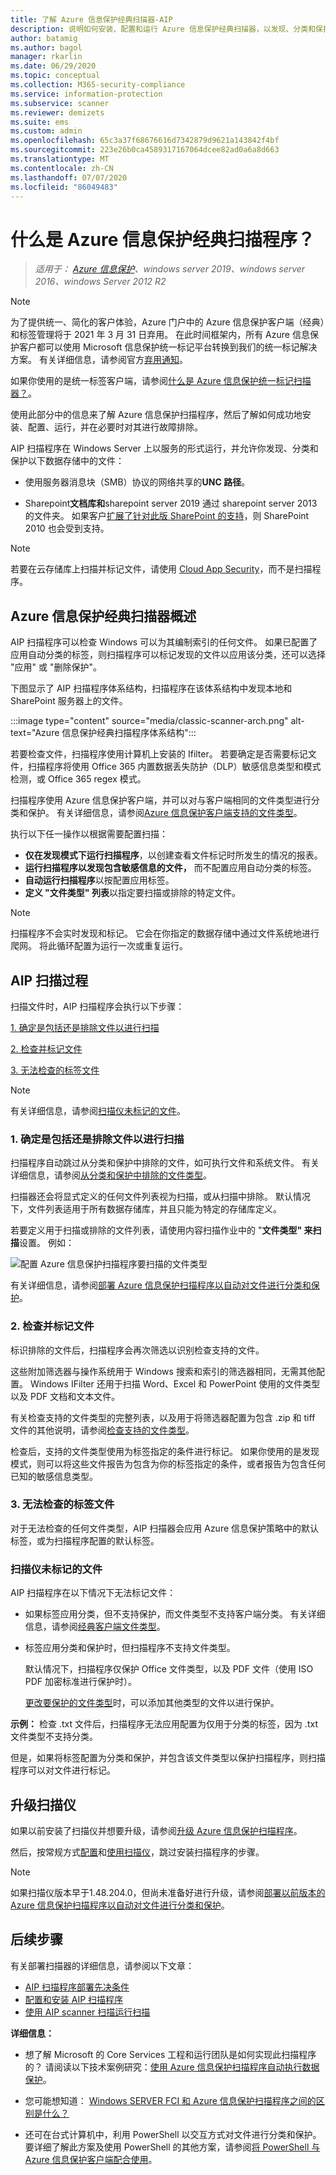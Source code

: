 ```yaml
---
title: 了解 Azure 信息保护经典扫描器-AIP
description: 说明如何安装、配置和运行 Azure 信息保护经典扫描器，以发现、分类和保护数据存储中的文件。
author: batamig
ms.author: bagol
manager: rkarlin
ms.date: 06/29/2020
ms.topic: conceptual
ms.collection: M365-security-compliance
ms.service: information-protection
ms.subservice: scanner
ms.reviewer: demizets
ms.suite: ems
ms.custom: admin
ms.openlocfilehash: 65c3a37f68676616d7342879d9621a143842f4bf
ms.sourcegitcommit: 223e26b0ca4589317167064dcee82ad0a6a8d663
ms.translationtype: MT
ms.contentlocale: zh-CN
ms.lasthandoff: 07/07/2020
ms.locfileid: "86049483"
---
```

# <a name="what-is-the-azure-information-protection-classic-scanner"></a>什么是 Azure 信息保护经典扫描程序？

>*适用于： [Azure 信息保护](https://azure.microsoft.com/pricing/details/information-protection)、windows server 2019、windows server 2016、windows Server 2012 R2*

>[!NOTE]
> 为了提供统一、简化的客户体验，Azure 门户中的 Azure 信息保护客户端（经典）和标签管理将于 2021 年 3 月 31 日弃用。 在此时间框架内，所有 Azure 信息保护客户都可以使用 Microsoft 信息保护统一标记平台转换到我们的统一标记解决方案。 有关详细信息，请参阅官方[弃用通知](https://aka.ms/aipclassicsunset)。
>
> 如果你使用的是统一标签客户端，请参阅[什么是 Azure 信息保护统一标记扫描器？](deploy-aip-scanner.md)。

使用此部分中的信息来了解 Azure 信息保护扫描程序，然后了解如何成功地安装、配置、运行，并在必要时对其进行故障排除。

AIP 扫描程序在 Windows Server 上以服务的形式运行，并允许你发现、分类和保护以下数据存储中的文件：

- 使用服务器消息块（SMB）协议的网络共享的**UNC 路径**。

- Sharepoint**文档库和**sharepoint server 2019 通过 sharepoint server 2013 的文件夹。 如果客户[扩展了针对此版 SharePoint 的支持](https://support.microsoft.com/lifecycle/search?alpha=SharePoint%20Server%202010)，则 SharePoint 2010 也会受到支持。

> [!NOTE]
> 若要在云存储库上扫描并标记文件，请使用 [Cloud App Security](https://docs.microsoft.com/cloud-app-security/)，而不是扫描程序。
>
## <a name="azure-information-protection-classic-scanner-overview"></a>Azure 信息保护经典扫描器概述

AIP 扫描程序可以检查 Windows 可以为其编制索引的任何文件。 如果已配置了应用自动分类的标签，则扫描程序可以标记发现的文件以应用该分类，还可以选择 "应用" 或 "删除保护"。

下图显示了 AIP 扫描程序体系结构，扫描程序在该体系结构中发现本地和 SharePoint 服务器上的文件。

:::image type="content" source="media/classic-scanner-arch.png" alt-text="Azure 信息保护经典扫描程序体系结构":::

若要检查文件，扫描程序使用计算机上安装的 Ifilter。 若要确定是否需要标记文件，扫描程序将使用 Office 365 内置数据丢失防护（DLP）敏感信息类型和模式检测，或 Office 365 regex 模式。

扫描程序使用 Azure 信息保护客户端，并可以对与客户端相同的文件类型进行分类和保护。 有关详细信息，请参阅[Azure 信息保护客户端支持的文件类型](./rms-client/client-admin-guide-file-types.md)。

执行以下任一操作以根据需要配置扫描：

- **仅在发现模式下运行扫描程序**，以创建查看文件标记时所发生的情况的报表。
- **运行扫描程序以发现包含敏感信息的文件，** 而不配置应用自动分类的标签。
- **自动运行扫描程序**以按配置应用标签。
- **定义 "文件类型" 列表**以指定要扫描或排除的特定文件。

> [!NOTE]
> 扫描程序不会实时发现和标记。 它会在你指定的数据存储中通过文件系统地进行爬网。 将此循环配置为运行一次或重复运行。

## <a name="aip-scanning-process"></a>AIP 扫描过程

扫描文件时，AIP 扫描程序会执行以下步骤：

[1. 确定是包括还是排除文件以进行扫描](#1-determine-whether-files-are-included-or-excluded-for-scanning)

[2. 检查并标记文件](#2-inspect-and-label-files)

[3. 无法检查的标签文件](#3-label-files-that-cant-be-inspected)

> [!NOTE]
> 有关详细信息，请参阅[扫描仪未标记的文件](#files-not-labeled-by-the-scanner)。

### <a name="1-determine-whether-files-are-included-or-excluded-for-scanning"></a>1. 确定是包括还是排除文件以进行扫描

扫描程序自动跳过从分类和保护中排除的文件，如可执行文件和系统文件。 有关详细信息，请参阅[从分类和保护中排除的文件类型](./rms-client/client-admin-guide-file-types.md#file-types-that-are-excluded-from-classification-and-protection)。

扫描器还会将显式定义的任何文件列表视为扫描，或从扫描中排除。 默认情况下，文件列表适用于所有数据存储库，并且只能为特定的存储库定义。

若要定义用于扫描或排除的文件列表，请使用内容扫描作业中的 "**文件类型" 来扫描**设置。 例如：

![配置 Azure 信息保护扫描程序要扫描的文件类型](./media/scanner-file-types.png)

有关详细信息，请参阅[部署 Azure 信息保护扫描程序以自动对文件进行分类和保护](deploy-aip-scanner-configure-install.md)。

### <a name="2-inspect-and-label-files"></a>2. 检查并标记文件

标识排除的文件后，扫描程序会再次筛选以识别检查支持的文件。

这些附加筛选器与操作系统用于 Windows 搜索和索引的筛选器相同，无需其他配置。 Windows IFilter 还用于扫描 Word、Excel 和 PowerPoint 使用的文件类型以及 PDF 文档和文本文件。

有关检查支持的文件类型的完整列表，以及用于将筛选器配置为包含 .zip 和 tiff 文件的其他说明，请参阅[检查支持的文件类型](./rms-client/client-admin-guide-file-types.md#file-types-supported-for-inspection)。

检查后，支持的文件类型使用为标签指定的条件进行标记。 如果你使用的是发现模式，则可以将这些文件报告为包含为你的标签指定的条件，或者报告为包含任何已知的敏感信息类型。

### <a name="3-label-files-that-cant-be-inspected"></a>3. 无法检查的标签文件

对于无法检查的任何文件类型，AIP 扫描器会应用 Azure 信息保护策略中的默认标签，或为扫描程序配置的默认标签。

### <a name="files-not-labeled-by-the-scanner"></a>扫描仪未标记的文件

AIP 扫描程序在以下情况下无法标记文件：

- 如果标签应用分类，但不支持保护，而文件类型不支持客户端分类。 有关详细信息，请参阅[经典客户端文件类型](./rms-client/client-admin-guide-file-types.md#file-types-supported-for-classification-only)。

- 标签应用分类和保护时，但扫描程序不支持文件类型。
  
    默认情况下，扫描程序仅保护 Office 文件类型，以及 PDF 文件（使用 ISO PDF 加密标准进行保护时）。

    [更改要保护的文件类型](deploy-aip-scanner-configure-install.md#change-which-file-types-to-protect)时，可以添加其他类型的文件以进行保护。

**示例：** 检查 .txt 文件后，扫描程序无法应用配置为仅用于分类的标签，因为 .txt 文件类型不支持分类。

但是，如果将标签配置为分类和保护，并包含该文件类型以保护扫描程序，则扫描程序可以对文件进行标记。

## <a name="upgrading-your-scanner"></a>升级扫描仪

如果以前安装了扫描仪并想要升级，请参阅[升级 Azure 信息保护扫描程序](./rms-client/client-admin-guide.md#upgrading-the-azure-information-protection-scanner)。

然后，按常规方式[配置](deploy-aip-scanner-configure-install.md)和[使用扫描仪](deploy-aip-scanner-manage.md)，跳过安装扫描程序的步骤。

>[!NOTE]
> 如果扫描仪版本早于1.48.204.0，但尚未准备好进行升级，请参阅[部署以前版本的 Azure 信息保护扫描程序以自动对文件进行分类和保护](deploy-aip-scanner-previousversions.md)。

## <a name="next-steps"></a>后续步骤

有关部署扫描器的详细信息，请参阅以下文章：

- [AIP 扫描程序部署先决条件](deploy-aip-scanner-prereqs.md)
- [配置和安装 AIP 扫描程序](deploy-aip-scanner-configure-install.md)
- [使用 AIP scanner 扫描运行扫描](deploy-aip-scanner-manage.md)

**详细信息：**

- 想了解 Microsoft 的 Core Services 工程和运行团队是如何实现此扫描程序的？  请阅读以下技术案例研究：[使用 Azure 信息保护扫描程序自动执行数据保护](https://www.microsoft.com/itshowcase/Article/Content/1070/Automating-data-protection-with-Azure-Information-Protection-scanner)。

- 您可能想知道： [Windows SERVER FCI 和 Azure 信息保护扫描程序之间的区别是什么？](faqs.md#whats-the-difference-between-windows-server-fci-and-the-azure-information-protection-scanner)

- 还可在台式计算机中，利用 PowerShell 以交互方式对文件进行分类和保护。 要详细了解此方案及使用 PowerShell 的其他方案，请参阅[将 PowerShell 与 Azure 信息保护客户端配合使用](./rms-client/client-admin-guide-powershell.md)。
